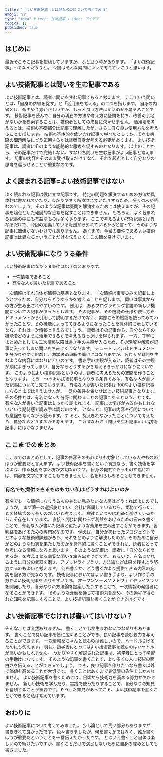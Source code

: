```yaml
---
title: "「よい技術記事」とは何なのかについて考えてみる"
emoji: "🌟"
type: "idea" # tech: 技術記事 / idea: アイデア
topics: []
published: true
---
```


## はじめに

最近そこそこ記事を投稿していますが、ふと思う時があります。
「よい技術記事」ってなんだろうと。
今回はそんな疑問について考えていこうと思います。

## よい技術記事とは問いを生む記事である

よい技術記事とは、読者に問いを生む記事であると考えます。
ここでいう問いとは、「自身の内省を促す」と「活用法を考える」の二つを指します。
自身の内省とは、今のやり方が正しいのか、もっと良い方法はないのかを考えることです。
技術記事を読んで、自分の現在の方法や考え方に疑問を持ち、改善の余地がないかを模索することは、技術者としての成長に欠かせません。
活用法を考えるとは、技術の基礎部分は記事で理解したが、さらに自ら良い使用方法を考えることを指します。
技術の基本的な使い方は記事で学べたとしても、それを実際の問題解決にどう応用するかは読者自身が考える必要があります。
よい技術記事は、読者にそのような能動的な思考を促すものとなります。
以上のことから、その記事だけで完結しない、すなわち問いを生む記事がよい記事と考えます。
記事の内容をそのまま受け取るだけでなく、それを起点として自分なりの思考を巡らせることが重要なのです。

## よく読まれる記事=よい技術記事ではない

よく読まれる記事は役に立つ記事です。
特定の問題を解決するための方法が具体的に書かれていたり、わかりやすく解説されていたりするため、多くの人が読むのでしょう。
そのような記事は疑問を解消するためには使えますが、その記事を起点とした発展的な思考を促すことはできません。
もちろん、よく読まれる記事の中にも有益なものは多くあります。
ここで考えるよい技術記事とは異なるだけで、今回の定義している範囲から外れているからと言って、そのような記事に価値がないわけではありません。
あくまで、今回の要件であるよい技術記事とは異なるということだけを伝えたく、この節を設けています。

## よい技術記事になりうる条件

よい技術記事になりうる条件は以下のとおりです。

- 一次情報であること
- 有名な人が書いた記事であること

一次情報はそれ自体が情報の基準となります。
一次情報は事実のみを記載しようとするため、自分ならどうするかを考えることを促します。
問いは事実からの方が生み出されやすいのです。
例えば、あるプログラミング言語の新しい機能についての記事があったとします。
その記事が、その機能の仕様や使い方をドキュメントから引用して説明するだけでなく、実際にその機能を使ってみてわかったことや、その機能によってできるようになったことを具体的に示しているなら、それは一次情報と言えるでしょう。
読者はその記事から、自分ならその機能をどのように活用できるかを考えるきっかけを得られます。
一方、丁寧にまとめたとしても二次情報以降は書き手の主観が入るため、その理解や解釈が記事に入ってしまい問いを生みにくくなります。
チュートリアルはドキュメントを分かりやすく咀嚼し、初学者の理解の助けにはなりますが、読む人が疑問を生むような内容にはなりにくいのです。
書き手の主観が入ると、読者はその主観が頭によぎってしまい、自分ならどうするかを考えるきっかけになりにくいです。
このようによい技術記事というのは、読者に考えるための空間を作ることとなります。
もう一つのよい技術記事となりうる条件である、有名な人が書いた記事についても見ていきます。
有名な人が書いた記事は 100%よい技術記事になるとまでは言えませんが、一定の条件を満たせばよい技術記事となります。
その条件とは、有名になった分野に関わることの記事であるということです。
有名な人が書いた記事はしっかり読まれます。
記事には学びがあるかもしれないという期待感で読み手は読むのです。
となると、記事の内容や行間についても意図を考えながら読みます。す
ると、捉えきれなかったことについて考えたり、自分ならどうするかを考えます。
これすなわち「問いを生む記事=よい技術記事」にほかなりません。

## ここまでのまとめ

ここまでのまとめとして、記事の内容そのものよりも対象としている人やもののほうが重要だと言えます。
よい技術記事を書くという前提なら、書く技術を学ぶより、作る技術を学ぶ方が大切なのです。
自身の提供できるものが無ければ、内容を文字にすることもできませんし、名を知らしめることもできません。

### 有名でも提供できるものもない私はどうすればよいのか

有名でも一次情報になりうるものもない私みたいな人間はどうすればよいのでしょうか。
まず第一の選択肢とてい、会社に所属しているなら、業務で行ったことを経緯含めて書くのがよいと考えます。
会社というのは利益を挙げているからこそ存在しています。
直接・間接に関わらず利益をあげるための営みを書くことで、有名な人が書いた記事と似たような効果を生み出すことができます。皆利益をあげるための専門家なのです。
例えば、自分が携わったプロジェクトでどのような技術的課題があり、それをどのように解決したのか、そのために自分がどのような役割を果たしたのかを具体的に書くことができれば、読者にとって参考になる情報になると思います。
そのような記事は、読者に「自分ならどうするか」を考えさせる良質な問いを生み出すはずです。
あるいは、有名になれるように自分の武器を磨き、アプリやライブラリ、方法論など成果を残すよう努力するのもよいと考えます。
何を書くか、どう書くかより提供できる内容の充実を図る方が先なのです。
技術記事においてはよい書き手より、よい作り手の方がよい技術記事を作りやすいです。
オープンソースソフトウェアやライブラリを開発したり、自分なりの方法論を提案したりすることで、一次情報の発信者になることができます。
そのような活動を通じて技術力を高め、その過程で得られた知見を記事にすることで、よい技術記事を書くことができるはずです。

## よい技術記事でなければ書いてはいけない？

そんなことは全然ありません。
書くことでしか生まれないつながりもあります。
書くことで良い記事を皆に広めることができ、良い記事を読む気力を与えることができます。
一次情報をちゃんと読むのは難しいので、ハードルさげるためにも使えます。
特に、初学者にとってはよい技術記事を読むのはハードルが高いかもしれません。
わかりやすく解説された記事は、初学者にとって学習の手助けになります。
そのような記事を書くことで、より多くの人に技術の面白さを伝えることができるでしょう。
でも、良い記事を作りたいなら書く以外で価値を高めることが大切です。
書くことはあくまで最低限の条件でしかありません。
よい技術記事を書くためには、日頃から技術力を高める努力が欠かせません。
新しい技術を学んだり、実践で使ったりすることで、自分なりの知見を蓄積することが重要です。そうした知見があってこそ、よい技術記事を書くことができると私は考えています。

## おわりに

よい技術記事について考えてみました。
少し論として荒い部分もありますが、書ききれて良かったです。
色々書きましたが、何を書くかではなく、誰が書くほうが重要だということを一番伝えたかったです。
とはいえ書くこと自体は楽しいので続けたいですが、書くことだけで満足しないために自身の戒めとしても書きました。」
